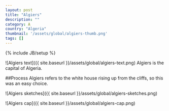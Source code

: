```yaml
---
layout: post
title: "Algiers"
description: ""
category: A
country: "Algeria"
thumbnail: '/assets/global/algiers-thumb.png'
tags: []
---
```

{% include JB/setup %}

![Algiers text]({{ site.baseurl }}/assets/global/algiers-text.png)
Algiers is the capital of Algeria.

##Process
Algiers refers to the white house rising up from the cliffs, so this was an easy choice.

![Algiers sketches]({{ site.baseurl }}/assets/global/algiers-sketches.png)

![Algiers cap]({{ site.baseurl }}/assets/global/algiers-cap.png)
